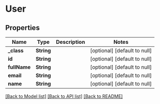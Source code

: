 # User
## Properties

Name | Type | Description | Notes
------------ | ------------- | ------------- | -------------
**\_class** | **String** |  | [optional] [default to null]
**id** | **String** |  | [optional] [default to null]
**fullName** | **String** |  | [optional] [default to null]
**email** | **String** |  | [optional] [default to null]
**name** | **String** |  | [optional] [default to null]

[[Back to Model list]](../README.md#documentation-for-models) [[Back to API list]](../README.md#documentation-for-api-endpoints) [[Back to README]](../README.md)

